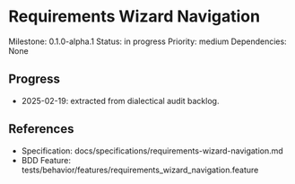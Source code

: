# Requirements Wizard Navigation
Milestone: 0.1.0-alpha.1
Status: in progress
Priority: medium
Dependencies: None

## Progress
- 2025-02-19: extracted from dialectical audit backlog.

## References
- Specification: docs/specifications/requirements-wizard-navigation.md
- BDD Feature: tests/behavior/features/requirements_wizard_navigation.feature

